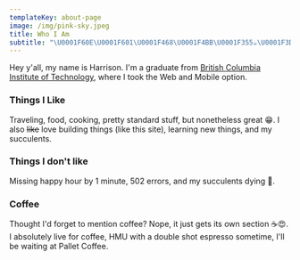 ```yaml
---
templateKey: about-page
image: /img/pink-sky.jpeg
title: Who I Am
subtitle: "\U0001F60E\U0001F601\U0001F468‍\U0001F4BB\U0001F355☕️\U0001F3DD\U0001F1E8\U0001F1E6 \U0001F9D4\U0001F3FB"
---
```

Hey y'all, my name is Harrison.  I'm a graduate from [British Columbia Institute of Technology](<https://www.bcit.ca/>), where I took the Web and Mobile option.

### Things I Like

Traveling, food, cooking, pretty standard stuff, but nonetheless great 😁.  I also ~~like~~ love building things (like this site), learning new things, and my succulents.

### Things I don't like

Missing happy hour by 1 minute, 502 errors, and my succulents dying 😤.

### Coffee

Thought I'd forget to mention coffee? Nope, it just gets its own section ☕️😍.  I absolutely live for coffee, HMU with a double shot espresso sometime, I'll be waiting at Pallet Coffee.
